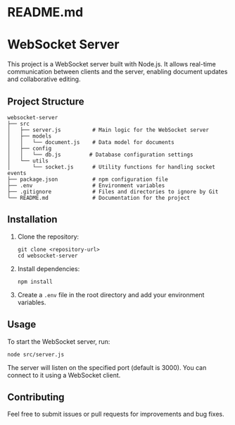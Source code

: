 # README.md

# WebSocket Server

This project is a WebSocket server built with Node.js. It allows real-time communication between clients and the server, enabling document updates and collaborative editing.

## Project Structure

```
websocket-server
├── src
│   ├── server.js          # Main logic for the WebSocket server
│   ├── models
│   │   └── document.js    # Data model for documents
│   ├── config
│   │   └── db.js         # Database configuration settings
│   └── utils
│       └── socket.js      # Utility functions for handling socket events
├── package.json           # npm configuration file
├── .env                   # Environment variables
├── .gitignore             # Files and directories to ignore by Git
└── README.md              # Documentation for the project
```

## Installation

1. Clone the repository:
   ```
   git clone <repository-url>
   cd websocket-server
   ```

2. Install dependencies:
   ```
   npm install
   ```

3. Create a `.env` file in the root directory and add your environment variables.

## Usage

To start the WebSocket server, run:
```
node src/server.js
```

The server will listen on the specified port (default is 3000). You can connect to it using a WebSocket client.

## Contributing

Feel free to submit issues or pull requests for improvements and bug fixes.